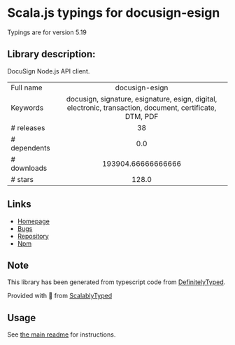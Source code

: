 
# Scala.js typings for docusign-esign

Typings are for version 5.19

## Library description:
DocuSign Node.js API client.

|                    |                 |
| ------------------ | :-------------: |
| Full name          | docusign-esign |
| Keywords           | docusign, signature, esignature, esign, digital, electronic, transaction, document, certificate, DTM, PDF |
| # releases         | 38 |
| # dependents       | 0.0 |
| # downloads        | 193904.66666666666 |
| # stars            | 128.0 |

## Links
- [Homepage](https://github.com/docusign/docusign-node-client#readme)
- [Bugs](https://github.com/docusign/docusign-node-client/issues)
- [Repository](https://github.com/docusign/docusign-node-client)
- [Npm](https://www.npmjs.com/package/docusign-esign)
    


## Note
This library has been generated from typescript code from [DefinitelyTyped](https://definitelytyped.org).

Provided with :purple_heart: from [ScalablyTyped](https://github.com/oyvindberg/ScalablyTyped)

## Usage
See [the main readme](../../readme.md) for instructions.


